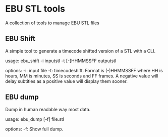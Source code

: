 EBU STL tools
=============

A collection of tools to manage EBU STL files

EBU Shift
---------

A simple tool to generate a timecode shifted version of a STL with a CLI.

usage: ebu_shift -i inputstl -t [-]HHMMSSFF outputstl

options:
-i: input file
-t: timecodeshift. Format is (-)HHMMSSFF where HH is hours, MM is minutes, SS is seconds and FF frames. A negative value will delay subtitles as a positive value will display them sooner.


EBU dump
--------

Dump in human readable way most data.

usage: ebu_dump [-f] file.stl

options:
-f: Show full dump.